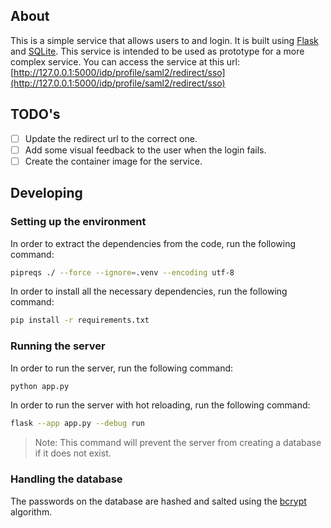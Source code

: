 ## About

This is a simple service that allows users to and login. It is built using [Flask](https://flask.palletsprojects.com/en/1.1.x/) and [SQLite](https://www.sqlite.org/index.html). This service is intended to be used as prototype for a more complex service. You can access the service at this url: [http://127.0.0.1:5000/idp/profile/saml2/redirect/sso](http://127.0.0.1:5000/idp/profile/saml2/redirect/sso)

## TODO's

- [ ] Update the redirect url to the correct one.
- [ ] Add some visual feedback to the user when the login fails.
- [ ] Create the container image for the service.

## Developing

### Setting up the environment

In order to extract the dependencies from the code, run the following command:

```bash
pipreqs ./ --force --ignore=.venv --encoding utf-8
```

In order to install all the necessary dependencies, run the following command:

```bash
pip install -r requirements.txt
```

### Running the server

In order to run the server, run the following command:

```bash
python app.py
```

In order to run the server with hot reloading, run the following command:

```bash
flask --app app.py --debug run
```
> Note: This command will prevent the server from creating a database if it does not exist.


### Handling the database

The passwords on the database are hashed and salted using the [bcrypt](https://en.wikipedia.org/wiki/Bcrypt) algorithm.